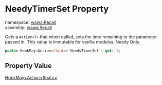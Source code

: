 # NeedyTimerSet Property

namespace: [wawa\.Recall](../../wawa.Recall.md)<br />
assembly: [wawa\.Recall](../../../wawa.Recall.md)

Gets a `Action<T>` that when called, sets the time remaining to the parameter passed in\.
This value is immutable for vanilla modules\. Needy Only\.

```csharp
public HookMay<Action<float>> NeedyTimerSet { get; };
```

## Property Value

[HookMay\<Action\<float\>\>](../../../wawa.Recall/wawa.Recall/HookMay\`1.md)

